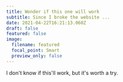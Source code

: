 ```yaml
---
title: Wonder if this one will work
subtitle: Since I broke the website ...
date: 2021-04-22T16:21:13.060Z
draft: false
featured: false
image:
  filename: featured
  focal_point: Smart
  preview_only: false
---
```

I don't know if this'll work, but it's worth a try.